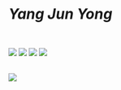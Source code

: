 # _Yang Jun Yong_

<br>

<p>
<img src="https://img.shields.io/badge/HTML5-E34F26?style=flat-square&logo=html5&logoColor=white" />
<img src="https://img.shields.io/badge/CSS3-1572B6?style=flat-square&logo=css3&logoColor=white" />
<img src="https://img.shields.io/badge/Javascript-%23FFD700?style=flat-square&logo=javascript&logoColor=black" />
<img src="https://img.shields.io/badge/React-61DAFB?style=flat-square&logo=react&logoColor=black" />
</p>

<br>

<img src="https://github-readme-stats.vercel.app/api/top-langs/?username=azure0929&hide=jupyter%20notebook&layout=compact&hide_border=true" />
